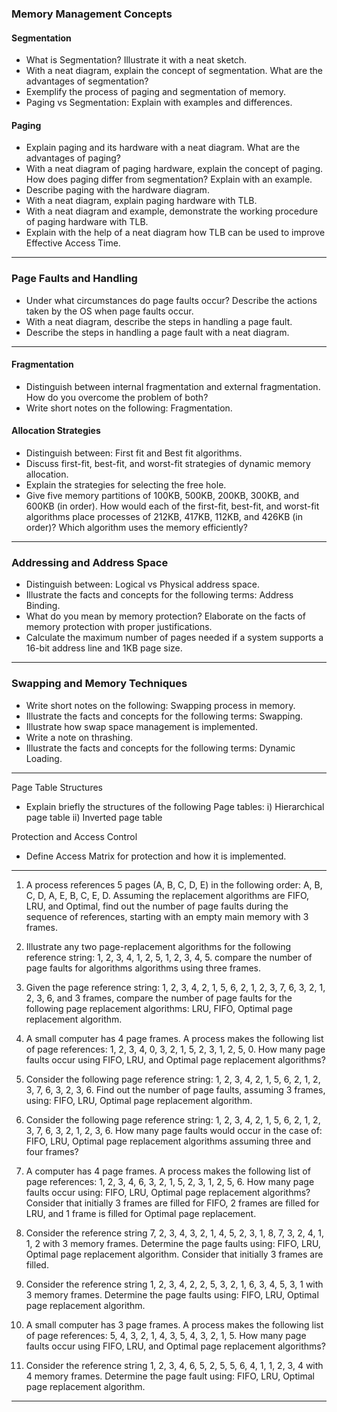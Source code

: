 
### Memory Management Concepts

#### Segmentation

- What is Segmentation? Illustrate it with a neat sketch.
- With a neat diagram, explain the concept of segmentation. What are the advantages of segmentation?
- Exemplify the process of paging and segmentation of memory.
- Paging vs Segmentation: Explain with examples and differences.

#### Paging

- Explain paging and its hardware with a neat diagram. What are the advantages of paging?
- With a neat diagram of paging hardware, explain the concept of paging. How does paging differ from segmentation? Explain with an example.
- Describe paging with the hardware diagram.
- With a neat diagram, explain paging hardware with TLB.
- With a neat diagram and example, demonstrate the working procedure of paging hardware with TLB.
- Explain with the help of a neat diagram how TLB can be used to improve Effective Access Time.

---

### Page Faults and Handling

- Under what circumstances do page faults occur? Describe the actions taken by the OS when page faults occur.
- With a neat diagram, describe the steps in handling a page fault.
- Describe the steps in handling a page fault with a neat diagram.

---

#### Fragmentation

- Distinguish between internal fragmentation and external fragmentation. How do you overcome the problem of both?
- Write short notes on the following: Fragmentation.

#### Allocation Strategies

- Distinguish between: First fit and Best fit algorithms.
- Discuss first-fit, best-fit, and worst-fit strategies of dynamic memory allocation.
- Explain the strategies for selecting the free hole.
- Give five memory partitions of 100KB, 500KB, 200KB, 300KB, and 600KB (in order). How would each of the first-fit, best-fit, and worst-fit algorithms place processes of 212KB, 417KB, 112KB, and 426KB (in order)? Which algorithm uses the memory efficiently?

---

### Addressing and Address Space

- Distinguish between: Logical vs Physical address space.
- Illustrate the facts and concepts for the following terms: Address Binding.
- What do you mean by memory protection? Elaborate on the facts of memory protection with proper justifications.
- Calculate the maximum number of pages needed if a system supports a 16-bit address line and 1KB page size.

---

### Swapping and Memory Techniques

- Write short notes on the following: Swapping process in memory.
- Illustrate the facts and concepts for the following terms: Swapping.
- Illustrate how swap space management is implemented.
- Write a note on thrashing.
- Illustrate the facts and concepts for the following terms: Dynamic Loading.

---

Page Table Structures
- Explain briefly the structures of the following Page tables:  i) Hierarchical page table  ii) Inverted page table

Protection and Access Control
- Define Access Matrix for protection and how it is implemented.

---

1. A process references 5 pages (A, B, C, D, E) in the following order: A, B, C, D, A, E, B, C, E, D. Assuming the replacement algorithms are FIFO, LRU, and Optimal, find out the number of page faults during the sequence of references, starting with an empty main memory with 3 frames.

2. Illustrate any two page-replacement algorithms for the following reference string: 1, 2, 3, 4, 1, 2, 5, 1, 2, 3, 4, 5. compare the number of page faults for algorithms algorithms using three frames.

3. Given the page reference string: 1, 2, 3, 4, 2, 1, 5, 6, 2, 1, 2, 3, 7, 6, 3, 2, 1, 2, 3, 6, and 3 frames, compare the number of page faults for the following page replacement algorithms: LRU, FIFO, Optimal page replacement algorithm.

4. A small computer has 4 page frames. A process makes the following list of page references: 1, 2, 3, 4, 0, 3, 2, 1, 5, 2, 3, 1, 2, 5, 0. How many page faults occur using FIFO, LRU, and Optimal page replacement algorithms?

5. Consider the following page reference string: 1, 2, 3, 4, 2, 1, 5, 6, 2, 1, 2, 3, 7, 6, 3, 2, 3, 6. Find out the number of page faults, assuming 3 frames, using: FIFO, LRU, Optimal page replacement algorithm.

6. Consider the following page reference string: 1, 2, 3, 4, 2, 1, 5, 6, 2, 1, 2, 3, 7, 6, 3, 2, 1, 2, 3, 6. How many page faults would occur in the case of:  FIFO, LRU, Optimal page replacement algorithms assuming three and four frames?

7. A computer has 4 page frames. A process makes the following list of page references: 1, 2, 3, 4, 6, 3, 2, 1, 5, 2, 3, 1, 2, 5, 6. How many page faults occur using: FIFO,  LRU, Optimal page replacement algorithms?  Consider that initially 3 frames are filled for FIFO, 2 frames are filled for LRU, and 1 frame is filled for Optimal page replacement.

8. Consider the reference string 7, 2, 3, 4, 3, 2, 1, 4, 5, 2, 3, 1, 8, 7, 3, 2, 4, 1, 1, 2 with 3 memory frames. Determine the page faults using: FIFO, LRU, Optimal page replacement algorithm. Consider that initially 3 frames are filled.

9. Consider the reference string 1, 2, 3, 4, 2, 2, 5, 3, 2, 1, 6, 3, 4, 5, 3, 1 with 3 memory frames. Determine the page faults using: FIFO, LRU, Optimal page replacement algorithm.

10. A small computer has 3 page frames. A process makes the following list of page references: 5, 4, 3, 2, 1, 4, 3, 5, 4, 3, 2, 1, 5. How many page faults occur using FIFO, LRU, and Optimal page replacement algorithms?

11. Consider the reference string 1, 2, 3, 4, 6, 5, 2, 5, 5, 6, 4, 1, 1, 2, 3, 4 with 4 memory frames. Determine the page fault using: FIFO, LRU, Optimal page replacement algorithm.

_____

